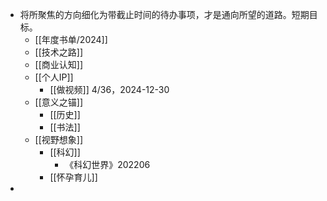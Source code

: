 - 将所聚焦的方向细化为带截止时间的待办事项，才是通向所望的道路。短期目标。
	- [[年度书单/2024]]
	- [[技术之路]]
	- [[商业认知]]
	- [[个人IP]]
		- [[做视频]] 4/36，2024-12-30
	- [[意义之锚]]
		- [[历史]]
		- [[书法]]
	- [[视野想象]]
		- [[科幻]]
			- 《科幻世界》202206
		- [[怀孕育儿]]
-